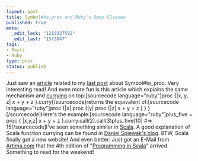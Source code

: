 ```yaml
--- 
layout: post
title: Symbol#to_proc and Ruby's Open Classes
published: true
meta: 
  _edit_lock: "1219327582"
  _edit_last: "1573847"
tags: 
- Rails
- Ruby
type: post
status: publish
---
```

Just saw an [article](http://www.infoq.com/articles/ruby-open-classes-monkeypatching) related to my [last post](http://fdietz.wordpress.com/2008/08/12/symbolto_proc-what/) about Symbol#to_proc. Very interesting read! And even more fun is this article which explains the same mechanism and [currying](http://www.infoq.com/news/2008/02/to_proc-currying-ruby19) on top:[sourcecode language="ruby"]proc {|x, y, z| x + y + z }.curry[/sourcecode]returns the equivalent of:[sourcecode language="ruby"]proc {|x| proc {|y| proc {|z| x + y + z } } }[/sourcecode]Here's the example:[sourcecode language="ruby"]plus_five = proc { |x,y,z| x + y + z }.curry.call(2).call(3)plus_five[10]  #=> 15[/sourcecode]I've seen something similar in [Scala](http://www.scala-lang.org/). A good explanation of Scala function currying can be found in [Daniel Spiewak's blog](http://www.codecommit.com/blog/scala/function-currying-in-scala). BTW, Scala finally got a new website! And even better: Just got an E-Mail from [Artima.com](http://www.artima.com/) that the 4th edition of "[Programming in Scala](http://www.artima.com/shop/programming_in_scala)" arrived. Something to read for the weekend!

